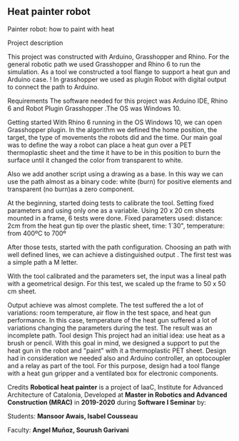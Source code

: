 ## Heat painter robot

Painter robot: how to paint with heat

Project description

 This project was constructed with Arduino, Grasshopper and Rhino.
For the general robotic path we used Grasshopper and Rhino 6 to run the
simulation.
As a tool we constructed a tool flange to support a heat gun and Arduino case.
!
In grasshopper we used as plugin Robot with digital output to connect the path
to Arduino.

Requirements
The software needed for this project was Arduino IDE, Rhino 6 and  Robot Plugin
Grasshopper .The OS was Windows 10.

Getting started
With Rhino 6 running in the OS Windows 10, we can open Grasshopper plugin.
In the algorithm we defined the home position, the target, the type of movements
the robots did and the time.
Our main goal was to define the way a robot can place a heat gun over a PET
thermoplastic sheet and the time it have to be in this position to burn the
surface until it changed the color
from transparent to white.

Also we add another script using a drawing as a base. In this way we can use
the path  almost as a binary code: white (burn)
for positive elements and transparent (no burn)as a zero component.

At the beginning, started doing  tests to calibrate the tool. Setting  fixed
parameters and using only one as a variable.
Using 20 x 20 cm sheets mounted in a frame, 6 tests were done.
Fixed parameters used: distance: 2cm from the heat gun tip over the plastic
sheet, time: 1´30", temperature: from 400ºC to 700º

After those tests, started with the path configuration.
Choosing an path with well defined lines, we can achieve a distinguished output .
The first test was a simple path a M letter.

With the tool calibrated and the parameters set, the input was a lineal path
with a geometrical design.
For this test, we scaled up the frame to  50 x 50 cm sheet.

Output achieve was almost complete. The test suffered the a lot of variations:
room temperature, air flow in the test space,
and heat gun performance. In this case, temperature of the heat gun suffered a
lot of variations changing the parameters during the test.
The result was an incomplete path.
Tool design
This project had an initial idea: use heat as a brush or pencil.
With this goal in mind, we designed a support to put the heat gun in the robot
and "paint" with it a thermoplastic PET sheet.
Design had in consideration we needed also and Arduino controller, an
optocoupler and a relay as part of the tool.
For this purpose, design had a tool flange with a heat gun gripper and a
ventilated box for electronic components.

 Credits
__Robotical heat painter__ is a project of IaaC, Institute for Advanced
Architecture of Catalonia, Developed at __Master in Robotics and Advanced
Construction (MRAC)__ in __2019-2020__ during __Software I Seminar__ by:

Students: __Mansoor Awais, Isabel Cousseau__

Faculty: __Angel Muñoz, Sourush Garivani__
